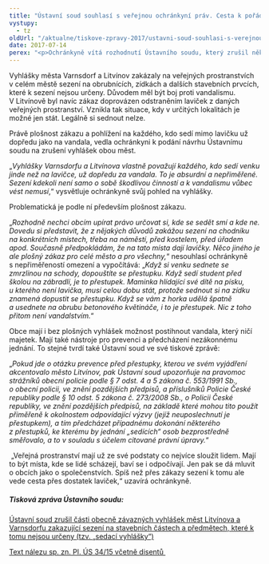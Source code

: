 ```yaml
---
title: "Ústavní soud souhlasí s veřejnou ochránkyní práv. Cesta k pořádku nevede přes plošné zákazy"
vystupy:
  - tz
oldUrl: "/aktualne/tiskove-zpravy-2017/ustavni-soud-souhlasi-s-verejnou-ochrankyni-prav-cesta-k-poradku-nevede-pres-plosne-za"
date: 2017-07-14
perex: "<p>Ochránkyně vítá rozhodnutí Ústavního soudu, který zrušil některá ustanovení vyhlášek měst Varnsdorf a Litvínov. ÚS v souladu s názorem ochránkyně potvrdil, že když všem lidem ve městě zakážeme sedět venku jinde než na lavičce, nevyřešíme tím problém vandalismu. Pouze z každého, kdo si sedne se zmrzlinou na zídku nebo před školou na zábradlí, uděláme pachatele přestupku. Lidé mají právo sednout si svobodně tam, kde sami uznají za vhodné. </p>"
---
```


<!-- imported from the old website -->

<p>Vyhlášky města Varnsdorf a Litvínov zakázaly na veřejných prostranstvích v celém městě sezení na obrubnících, zídkách a dalších stavebních prvcích, které k sezení nejsou určeny. Důvodem měl být boj proti vandalismu. V Litvínově byl navíc zákaz doprovázen odstraněním laviček z daných veřejných prostranství. Vznikla tak situace, kdy v určitých lokalitách je možné jen stát. Legálně si sednout nelze.</p> <p>Právě plošnost zákazu a pohlížení na každého, kdo sedí mimo lavičku už dopředu jako na vandala, vedla ochránkyni k podání návrhu Ústavnímu soudu na zrušení vyhlášek obou měst.</p> <p>„<i>Vyhlášky Varnsdorfu a Litvínova vlastně považují každého, kdo sedí venku jinde než na lavičce, už dopředu za vandala. To je absurdní a nepřiměřené. Sezení kdekoli není samo o sobě škodlivou činností a k vandalismu vůbec vést nemusí</i>,“ vysvětluje ochránkyně svůj pohled na vyhlášky. </p> <p>Problematická je podle ní především plošnost zákazu.</p> <p>„<i>Rozhodně nechci obcím upírat právo určovat si, kde se sedět smí a kde ne. Dovedu si představit, že z nějakých důvodů zakážou sezení na chodníku na konkrétních místech, třeba na náměstí, před kostelem, před úřadem apod. Současně předpokládám, že na tato místa dají lavičky. Něco jiného je ale plošný zákaz pro celé město a pro všechny,</i>“ nesouhlasí ochránkyně s nepřiměřeností omezení a vypočítává: „<i>Když si venku sednete se zmrzlinou na schody, dopouštíte se přestupku. Když sedí student před školou na zábradlí, je to přestupek. Maminka hlídající své dítě na písku, u kterého není lavička, musí celou dobu stát, protože sednout si na zídku znamená dopustit se přestupku. Když se vám z horka udělá špatně a usednete na obrubu betonového květináče, i to je přestupek. Nic z toho přitom není vandalstvím.</i>“</p> <p>Obce mají i bez plošných vyhlášek možnost postihnout vandala, který ničí majetek. Mají také nástroje pro prevenci a předcházení nezákonnému jednání. To stejné tvrdí také Ústavní soud ve své tiskové zprávě:</p> <p>„<i>Pokud jde o otázku prevence před přestupky, kterou ve svém vyjádření akcentovalo město Litvínov, pak Ústavní soud upozorňuje na pravomoc strážníků obecní policie podle § 7 odst. 4 a 5 zákona č. 553/1991 Sb., o obecní policii, ve znění pozdějších předpisů, a příslušníků Policie České republiky podle § 10 odst. 5 zákona č. 273/2008 Sb., o Policii České republiky, ve znění pozdějších předpisů, na základě které mohou tito použít přiměřeně k okolnostem odpovídající výzvy (jejíž neuposlechnutí je přestupkem), a tím předcházet případnému dokonání některého z přestupků, ke kterému by jednání „sedících“ osob bezprostředně směřovalo, a to v souladu s účelem citované právní úpravy.</i>“</p> <p> „Veřejná prostranství mají už ze své podstaty co nejvíce sloužit lidem. Mají to být místa, kde se lidé scházejí, baví se i odpočívají. Jen pak se dá mluvit o obcích jako o společenstvích. Spíš než přes zákazy sezení k tomu ale vede cesta přes dostatek laviček,“ uzavírá ochránkyně.</p><h5>Tisková zpráva Ústavního soudu:</h5><p><a title="Otevření do nového okna" href="http://www.usoud.cz/aktualne/ustavni-soud-zrusil-casti-obecne-zavaznych-vyhlasek-mest-litvinova-a-varnsdorfu-zakazuj/" target="_blank">Ústavní soud zrušil části obecně závazných vyhlášek měst Litvínova a Varnsdorfu zakazující sezení na stavebních částech a předmětech, které k tomu nejsou určeny (tzv. „sedací vyhlášky“)</a> </p><p></p><p><a title="Otevření do nového okna" href="http://www.usoud.cz/uploads-import/p-34-15__vcetne_disentu_.pdf" target="_blank">Text nálezu sp. zn. Pl. ÚS 34/15 včetně disentů </a> </p>
